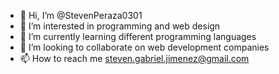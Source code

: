 - 👋 Hi, I’m @StevenPeraza0301
- 👀 I’m interested in  programming and web design
- 🌱 I’m currently learning different programming languages
- 💞️ I’m looking to collaborate on web development companies
- 📫 How to reach me steven.gabriel.jimenez@gmail.com 
